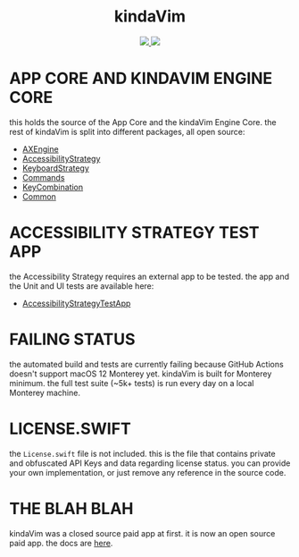 <h1 align="center">kindaVim</h1>

<p align="center">
    <a href="https://github.com/godbout/kindaVim/actions">
        <img src="https://github.com/godbout/kindaVim/actions/workflows/main.yml/badge.svg"/>
    </a>
    <a href="https://codecov.io/gh/godbout/kindaVim">
        <img src="https://codecov.io/gh/godbout/kindaVim/branch/master/graph/badge.svg?token=R5gBWyB21D"/>
    </a>
</p>

# APP CORE AND KINDAVIM ENGINE CORE

this holds the source of the App Core and the kindaVim Engine Core. the rest of kindaVim is split into different packages, all open source:

* [AXEngine](https://github.com/godbout/AXEngine)
* [AccessibilityStrategy](https://github.com/godbout/AccessibilityStrategy)
* [KeyboardStrategy](https://github.com/godbout/KeyboardStrategy)
* [Commands](https://github.com/godbout/Commands)
* [KeyCombination](https://github.com/godbout/KeyCombination)
* [Common](https://github.com/godbout/Common)

# ACCESSIBILITY STRATEGY TEST APP

the Accessibility Strategy requires an external app to be tested. the app and the Unit and UI tests are available here: 

* [AccessibilityStrategyTestApp](https://github.com/godbout/AccessibilityStrategyTestApp)

# FAILING STATUS

the automated build and tests are currently failing because GitHub Actions doesn't support macOS 12 Monterey yet.
kindaVim is built for Monterey minimum.
the full test suite (~5k+ tests) is run every day on a local Monterey machine.

# LICENSE.SWIFT

the `License.swift` file is not included. this is the file that contains private and obfuscated API Keys and data regarding license status.
you can provide your own implementation, or just remove any reference in the source code.

# THE BLAH BLAH

kindaVim was a closed source paid app at first. it is now an open source paid app. the docs are [here](https://github.com/godbout/kindaVim.theapp).
